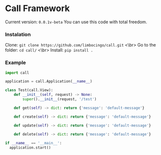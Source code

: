 # Call Framework
Current version: `0.0.1v-beta`
You can use this code with total freedom.

### Instalation
Clone: `git clone https://github.com/limbocingo/call.git`
<\br>
Go to the folder: `cd call/`
<\br>
Install: `pip install .`

### Example

```python
import call

application = call.Application(__name__)

class Test(call.View):
    def __init__(self, request) -> None:
        super().__init__(request, '/test')

    def get(self) -> dict: return {'message': 'default-message'}

    def create(self) -> dict: return {'message': 'default-message'}

    def update(self) -> dict: return {'message': 'default-message'}

    def delete(self) -> dict: return {'message': 'default-message'}
 
if __name__ == '__main__':
  application.start()
```
